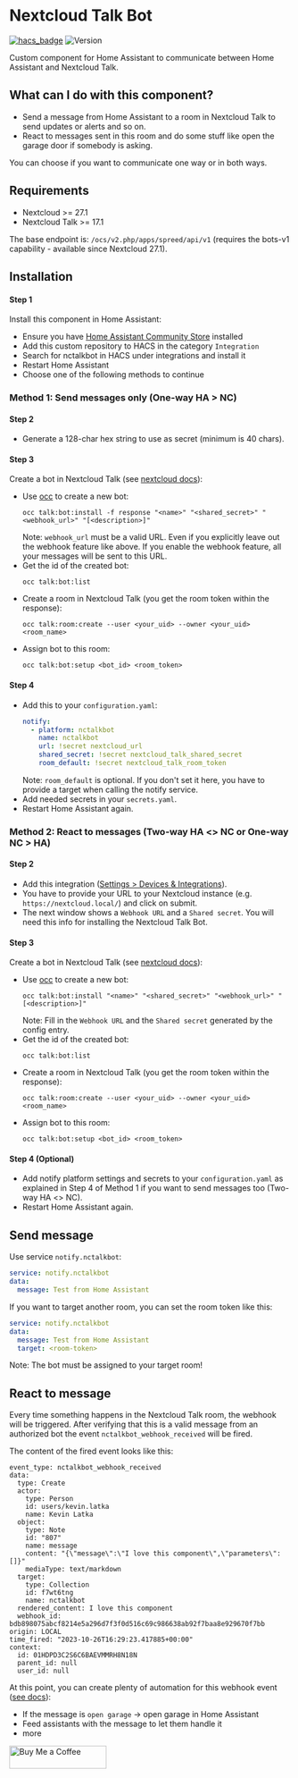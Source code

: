 # Nextcloud Talk Bot

[![hacs_badge](https://img.shields.io/badge/HACS-Custom-41BDF5.svg?style=for-the-badge)](https://github.com/hacs/integration)
![Version](https://img.shields.io/github/v/release/klatka/nc-talk-bot-component?style=for-the-badge)

Custom component for Home Assistant to communicate between Home Assistant and Nextcloud Talk.

## What can I do with this component?

- Send a message from Home Assistant to a room in Nextcloud Talk to send updates or alerts and so on.
- React to messages sent in this room and do some stuff like open the garage door if somebody is asking.

You can choose if you want to communicate one way or in both ways.

## Requirements

- Nextcloud >= 27.1
- Nextcloud Talk >= 17.1

The base endpoint is: `/ocs/v2.php/apps/spreed/api/v1` (requires the bots-v1 capability - available since Nextcloud 27.1).

## Installation

#### Step 1

Install this component in Home Assistant:
- Ensure you have [Home Assistant Community Store](https://hacs.xyz/) installed
- Add this custom repository to HACS in the category `Integration`
- Search for nctalkbot in HACS under integrations and install it
- Restart Home Assistant
- Choose one of the following methods to continue

### Method 1: Send messages only (One-way HA > NC)

#### Step 2

- Generate a 128-char hex string to use as secret (minimum is 40 chars).

#### Step 3

Create a bot in Nextcloud Talk (see [nextcloud docs](https://nextcloud-talk.readthedocs.io/en/latest/bots/)):
- Use [occ](https://docs.nextcloud.com/server/latest/admin_manual/configuration_server/occ_command.html) to create a new bot:
   ```shell
   occ talk:bot:install -f response "<name>" "<shared_secret>" "<webhook_url>" "[<description>]"
   ```
   Note: `webhook_url` must be a valid URL. Even if you explicitly leave out the webhook feature like above. If you enable the webhook feature, all your messages will be sent to this URL.
- Get the id of the created bot:
   ```shell
   occ talk:bot:list
   ```
- Create a room in Nextcloud Talk (you get the room token within the response):
   ```shell
   occ talk:room:create --user <your_uid> --owner <your_uid> <room_name>
   ```
- Assign bot to this room:
   ```shell
   occ talk:bot:setup <bot_id> <room_token>
   ```

#### Step 4

- Add this to your `configuration.yaml`:
   ```yaml
   notify:
     - platform: nctalkbot
       name: nctalkbot
       url: !secret nextcloud_url
       shared_secret: !secret nextcloud_talk_shared_secret
       room_default: !secret nextcloud_talk_room_token
   ```
   Note: `room_default` is optional. If you don't set it here, you have to provide a target when calling the notify service.
- Add needed secrets in your `secrets.yaml`.
- Restart Home Assistant again.

### Method 2: React to messages (Two-way HA <> NC or One-way NC > HA)

#### Step 2

- Add this integration ([Settings > Devices & Integrations](https://my.home-assistant.io/redirect/integrations)).
- You have to provide your URL to your Nextcloud instance (e.g. `https://nextcloud.local/`) and click on submit.
- The next window shows a `Webhook URL` and a `Shared secret`. You will need this info for installing the Nextcloud Talk Bot.

#### Step 3

Create a bot in Nextcloud Talk (see [nextcloud docs](https://nextcloud-talk.readthedocs.io/en/latest/bots/)):
- Use [occ](https://docs.nextcloud.com/server/latest/admin_manual/configuration_server/occ_command.html) to create a new bot:
   ```shell
   occ talk:bot:install "<name>" "<shared_secret>" "<webhook_url>" "[<description>]"
   ```
   Note: Fill in the `Webhook URL` and the `Shared secret` generated by the config entry.
- Get the id of the created bot:
   ```shell
   occ talk:bot:list
   ```
- Create a room in Nextcloud Talk (you get the room token within the response):
   ```shell
   occ talk:room:create --user <your_uid> --owner <your_uid> <room_name>
   ```
- Assign bot to this room:
   ```shell
   occ talk:bot:setup <bot_id> <room_token>
   ```

#### Step 4 (Optional)

- Add notify platform settings and secrets to your `configuration.yaml` as explained in Step 4 of Method 1 if you want to send messages too (Two-way HA <> NC).
- Restart Home Assistant again.

## Send message

Use service `notify.nctalkbot`:

```yaml
service: notify.nctalkbot
data:
  message: Test from Home Assistant
```

If you want to target another room, you can set the room token like this:

```yaml
service: notify.nctalkbot
data:
  message: Test from Home Assistant
  target: <room-token>
```

Note: The bot must be assigned to your target room!

## React to message

Every time something happens in the Nextcloud Talk room, the webhook will be triggered.
After verifying that this is a valid message from an authorized bot the event `nctalkbot_webhook_received` will be fired.

The content of the fired event looks like this:

```
event_type: nctalkbot_webhook_received
data:
  type: Create
  actor:
    type: Person
    id: users/kevin.latka
    name: Kevin Latka
  object:
    type: Note
    id: "807"
    name: message
    content: "{\"message\":\"I love this component\",\"parameters\":[]}"
    mediaType: text/markdown
  target:
    type: Collection
    id: f7wt6tng
    name: nctalkbot
  rendered_content: I love this component
  webhook_id: bdb898075abcf8214e5a296d7f3f0d516c69c986638ab92f7baa8e929670f7bb
origin: LOCAL
time_fired: "2023-10-26T16:29:23.417885+00:00"
context:
  id: 01HDPD3C2S6C6BAEVMMRH8N18N
  parent_id: null
  user_id: null
```

At this point, you can create plenty of automation for this webhook event ([see docs](https://www.home-assistant.io/docs/automation/trigger/#event-trigger)):

- If the message is `open garage` -> open garage in Home Assistant
- Feed assistants with the message to let them handle it
- more

<a href="https://www.buymeacoffee.com/klatka" target="_blank"><img src="https://cdn.buymeacoffee.com/buttons/default-orange.png" alt="Buy Me a Coffee" height="41" width="174"></a>
